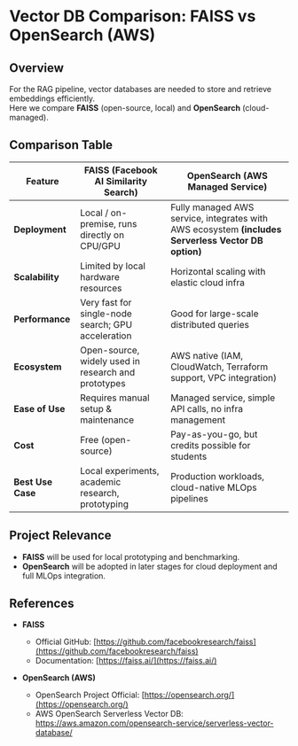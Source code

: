 # Vector DB Comparison: FAISS vs OpenSearch (AWS)

## Overview

For the RAG pipeline, vector databases are needed to store and retrieve embeddings efficiently.  
Here we compare **FAISS** (open-source, local) and **OpenSearch** (cloud-managed).



## Comparison Table

| Feature        | FAISS (Facebook AI Similarity Search)              | OpenSearch (AWS Managed Service)                                   |
| -------------- | -------------------------------------------------- | ------------------------------------------------------------------ |
| **Deployment** | Local / on-premise, runs directly on CPU/GPU       | Fully managed AWS service, integrates with AWS ecosystem  **(includes Serverless Vector DB option)**|
| **Scalability**| Limited by local hardware resources                | Horizontal scaling with elastic cloud infra                        |
| **Performance**| Very fast for single-node search; GPU acceleration | Good for large-scale distributed queries                           |
| **Ecosystem**  | Open-source, widely used in research and prototypes| AWS native (IAM, CloudWatch, Terraform support, VPC integration)   |
| **Ease of Use**| Requires manual setup & maintenance                | Managed service, simple API calls, no infra management             |
| **Cost**       | Free (open-source)                                 | Pay-as-you-go, but credits possible for students                   |
| **Best Use Case** | Local experiments, academic research, prototyping | Production workloads, cloud-native MLOps pipelines                 |


## Project Relevance

- **FAISS** will be used for local prototyping and benchmarking.  
- **OpenSearch** will be adopted in later stages for cloud deployment and full MLOps integration.  

## References

- **FAISS**
  - Official GitHub: [https://github.com/facebookresearch/faiss](https://github.com/facebookresearch/faiss)
  - Documentation: [https://faiss.ai/](https://faiss.ai/)

- **OpenSearch (AWS)**
  - OpenSearch Project Official: [https://opensearch.org/](https://opensearch.org/)
  - AWS OpenSearch Serverless Vector DB: https://aws.amazon.com/opensearch-service/serverless-vector-database/
  

